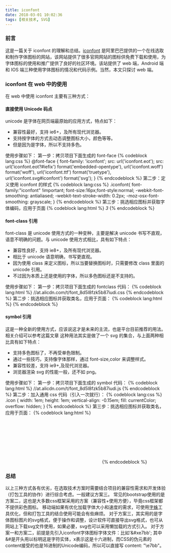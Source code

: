 ```yaml
---
title: iconfont
date: 2018-03-01 10:02:36
tags: [相关技术, SVG]
---
```


### 前言

这是一篇关于 iconfont 的理解和总结。[iconfont](http://www.iconfont.cn) 是阿里巴巴提供的一个在线选取和制作字体图标的网站，该网站提供了很多官网网站的图标供免费下载和使用，为字体图标的使用和推广提供了良好的社区环境。该站提供了 web 端，Android 端和 IOS 端三种使用字体图标的情况和代码示例。当然，本文只探讨 web 端。

### iconfont 在 web 中的使用

在 web 中使用 iconfont 主要有三种方式：

#### 直接使用 Unicode 码点

unicode 是字体在网页端最原始的应用方式，特点如下：

* 兼容性最好，支持 ie6+，及所有现代浏览器。
* 支持按字体的方式去动态调整图标大小，颜色等等。
* 但是因为是字体，所以不支持多色。

使用步骤如下：
第一步：拷贝项目下面生成的 font-face
{% codeblock lang:css %}
@font-face {
    font-family: 'iconfont';
    src: url('iconfont.eot');
    src: url('iconfont.eot?#iefix') format('embedded-opentype'),
    url('iconfont.woff') format('woff'),
    url('iconfont.ttf') format('truetype'),
    url('iconfont.svg#iconfont') format('svg');
}
{% endcodeblock %}
第二步：定义使用 iconfont 的样式
{% codeblock lang:css %}
.iconfont{
    font-family:"iconfont" !important;
    font-size:16px;font-style:normal;
    -webkit-font-smoothing: antialiased;
    -webkit-text-stroke-width: 0.2px;
    -moz-osx-font-smoothing: grayscale;
}
{% endcodeblock %}
第三步：挑选相应图标并获取字体编码，应用于页面
{% codeblock lang:html %}
<i class="iconfont">&#x33;</i>
{% endcodeblock %}

#### font-class 引用

font-class 是 unicode 使用方式的一种变种，主要是解决 unicode 书写不直观，语意不明确的问题。与 unicode 使用方式相比，具有如下特点：

* 兼容性良好，支持 ie8+，及所有现代浏览器。
* 相比于 unicode 语意明确，书写更直观。
* 因为使用 class 来定义图标，所以当要替换图标时，只需要修改 class 里面的 unicode 引用。
* 不过因为本质上还是使用的字体，所以多色图标还是不支持的。

使用步骤如下：
第一步：拷贝项目下面生成的 fontclass 代码：
{% codeblock lang:html %}
//at.alicdn.com/t/font_8d5l8fzk5b87iudi.css
{% endcodeblock %}
第二步：挑选相应图标并获取类名，应用于页面：
{% codeblock lang:html %}
<i class="iconfont icon-xxx"></i>
{% endcodeblock %}

#### symbol 引用

这是一种全新的使用方式，应该说这才是未来的主流，也是平台目前推荐的用法。相关介绍可以参考这篇文章 这种用法其实是做了一个 svg 的集合，与上面两种相比具有如下特点：

* 支持多色图标了，不再受单色限制。
* 通过一些技巧，支持像字体那样，通过 font-size,color 来调整样式。
* 兼容性较差，支持 ie9+,及现代浏览器。
* 浏览器渲染 svg 的性能一般，还不如 png。

使用步骤如下：
第一步：拷贝项目下面生成的 symbol 代码：
{% codeblock lang:html %}
//at.alicdn.com/t/font_8d5l8fzk5b87iudi.js
{% endcodeblock %}
第二步：加入通用 css 代码（引入一次就行）：
{% codeblock lang:css %}
.icon {
    width: 1em; height: 1em;
    vertical-align: -0.15em;
    fill: currentColor;
    overflow: hidden;
}
{% endcodeblock %}
第三步：挑选相应图标并获取类名，应用于页面：
{% codeblock lang:html %}
<svg class="icon" aria-hidden="true">
    <use xlink:href="#icon-xxx"></use>
</svg>
{% endcodeblock %}

### 总结
以上三种方式各有优劣，在选取技术方案时需要结合项目的兼容性需求和开发体验（打包工具的协作）进行综合考虑。一般建议方案三。
常见的bootstrap使用的是方案二，这也是大多数css框架采用的方案（兼容性+使用方便），毕竟css框架都不提供彩色图标。
移动端如果有优化加载字体大小和速度的需求，可使用[字蛛](http://font-spider.org/)工具优化，但和打包工具的结合使用可能会有些麻烦。
对于方案三，其实用的是字体图标图片的svg格式，便于操作和调整，设计软件可直接导出svg格式，也可从网站上下载svg文件使用，如果必要，svg也可以采用懒加载的方式引入。
对于方案一和方案二，前提是先引入iconfont字体图标字体文件：比如'&#xe7bb'; 其中&#是开头用以标明这是字符实体，x表示这是十六进制，而CSS的伪元素的content接受的也是16进制的Unicode编码，所以可以直接写 content: "\e7bb"。